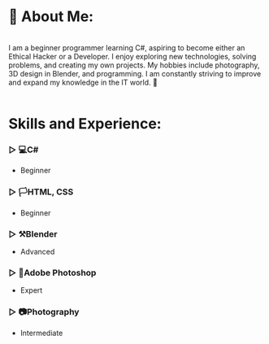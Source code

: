 <!-- About me Section -->
# 👻 About Me:
<br>I am a beginner programmer learning C#, aspiring to become either an Ethical Hacker or a Developer. I enjoy exploring new technologies, solving problems, and creating my own projects. My hobbies include photography, 3D design in Blender, and programming. I am constantly striving to improve and expand my knowledge in the IT world. 🚀<br><br>

# Skills and Experience:
 ### ▷ 💻C# <br>
 - Beginner<br>
### ▷ 🏳️HTML, CSS <br>
- Beginner<br>
### ▷ ⚒️Blender<br>
- Advanced <br>
### ▷ 💯Adobe Photoshop<br>
- Expert <br>
### ▷ 📷Photography <br>
- Intermediate <br>


